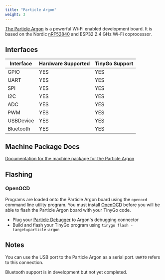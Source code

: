 ```yaml
---
title: "Particle Argon"
weight: 3
---
```


[The Particle Argon](https://docs.particle.io/datasheets/wi-fi/argon-datasheet/) is a powerful Wi-Fi enabled development board. It is based on the Nordic [nRF52840](https://www.nordicsemi.com/eng/Products/nRF52840) and ESP32 2.4 GHz Wi-Fi coprocessor.

## Interfaces

| Interface | Hardware Supported | TinyGo Support |
| --------- | ------------- | ----- |
| GPIO      | YES | YES |
| UART      | YES | YES |
| SPI       | YES | YES |
| I2C       | YES | YES |
| ADC       | YES | YES |
| PWM       | YES | YES |
| USBDevice | YES | YES |
| Bluetooth | YES | YES |

## Machine Package Docs

[Documentation for the machine package for the Particle Argon](../machine/particle-argon)

## Flashing

### OpenOCD

Programs are loaded onto the Particle Argon board using the `openocd` command line utility program. You must install [OpenOCD](http://openocd.org/) before you will be able to flash the Particle Argon board with your TinyGo code.

- Plug your [Particle Debugger](https://store.particle.io/collections/accessories/products/particle-debugger) to Argon's debugging connector
- Build and flash your TinyGo program using `tinygo flash -target=particle-argon`

## Notes

You can use the USB port to the Particle Argon as a serial port. `UART0` refers to this connection.

Bluetooth support is in development but not yet completed.
